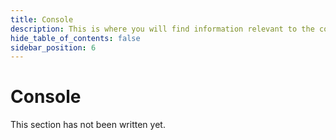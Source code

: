 ```yaml
---
title: Console
description: This is where you will find information relevant to the console.
hide_table_of_contents: false
sidebar_position: 6
---
```


# Console

This section has not been written yet.
